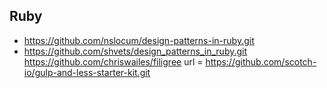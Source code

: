 ## Ruby
- https://github.com/nslocum/design-patterns-in-ruby.git
- https://github.com/shvets/design_patterns_in_ruby.git
https://github.com/chriswailes/filigree
	url = https://github.com/scotch-io/gulp-and-less-starter-kit.git
